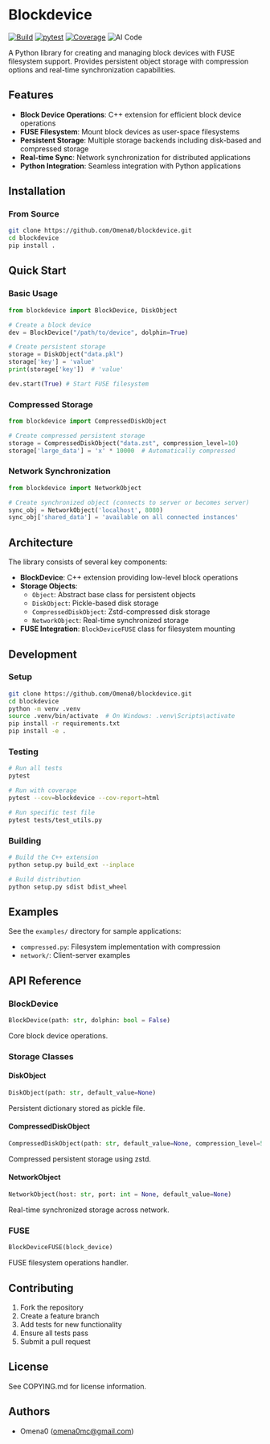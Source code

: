 # Blockdevice

[![Build](https://github.com/Omena0/blockdevice/actions/workflows/publish.yml/badge.svg)](https://github.com/Omena0/blockdevice/actions/workflows/publish.yml)
[![pytest](https://github.com/Omena0/blockdevice/actions/workflows/pytest.yml/badge.svg)](https://github.com/Omena0/blockdevice/actions/workflows/pytest.yml)
[![Coverage](https://img.shields.io/badge/coverage-48%25-brightgreen)](https://github.com/Omena0/blockdevice/actions/workflows/pytest.yml)
![AI Code](https://img.shields.io/badge/AI_code-99%25-red?logo=Github%20copilot)

A Python library for creating and managing block devices with FUSE filesystem support. Provides persistent object storage with compression options and real-time synchronization capabilities.

## Features

- **Block Device Operations**: C++ extension for efficient block device operations
- **FUSE Filesystem**: Mount block devices as user-space filesystems
- **Persistent Storage**: Multiple storage backends including disk-based and compressed storage
- **Real-time Sync**: Network synchronization for distributed applications
- **Python Integration**: Seamless integration with Python applications

## Installation

### From Source
```bash
git clone https://github.com/Omena0/blockdevice.git
cd blockdevice
pip install .
```

## Quick Start

### Basic Usage

```python
from blockdevice import BlockDevice, DiskObject

# Create a block device
dev = BlockDevice("/path/to/device", dolphin=True)

# Create persistent storage
storage = DiskObject("data.pkl")
storage['key'] = 'value'
print(storage['key'])  # 'value'

dev.start(True) # Start FUSE filesystem
```

### Compressed Storage

```python
from blockdevice import CompressedDiskObject

# Create compressed persistent storage
storage = CompressedDiskObject("data.zst", compression_level=10)
storage['large_data'] = 'x' * 10000  # Automatically compressed
```

### Network Synchronization

```python
from blockdevice import NetworkObject

# Create synchronized object (connects to server or becomes server)
sync_obj = NetworkObject('localhost', 8080)
sync_obj['shared_data'] = 'available on all connected instances'
```

## Architecture

The library consists of several key components:

- **BlockDevice**: C++ extension providing low-level block operations
- **Storage Objects**: 
  - `Object`: Abstract base class for persistent objects
  - `DiskObject`: Pickle-based disk storage
  - `CompressedDiskObject`: Zstd-compressed disk storage
  - `NetworkObject`: Real-time synchronized storage
- **FUSE Integration**: `BlockDeviceFUSE` class for filesystem mounting

## Development

### Setup
```bash
git clone https://github.com/Omena0/blockdevice.git
cd blockdevice
python -m venv .venv
source .venv/bin/activate  # On Windows: .venv\Scripts\activate
pip install -r requirements.txt
pip install -e .
```

### Testing
```bash
# Run all tests
pytest

# Run with coverage
pytest --cov=blockdevice --cov-report=html

# Run specific test file
pytest tests/test_utils.py
```

### Building
```bash
# Build the C++ extension
python setup.py build_ext --inplace

# Build distribution
python setup.py sdist bdist_wheel
```

## Examples

See the `examples/` directory for sample applications:

- `compressed.py`: Filesystem implementation with compression
- `network/`: Client-server examples

## API Reference

### BlockDevice
```python
BlockDevice(path: str, dolphin: bool = False)
```
Core block device operations.

### Storage Classes

#### DiskObject
```python
DiskObject(path: str, default_value=None)
```
Persistent dictionary stored as pickle file.

#### CompressedDiskObject
```python
CompressedDiskObject(path: str, default_value=None, compression_level=5)
```
Compressed persistent storage using zstd.

#### NetworkObject
```python
NetworkObject(host: str, port: int = None, default_value=None)
```
Real-time synchronized storage across network.

### FUSE
```python
BlockDeviceFUSE(block_device)
```
FUSE filesystem operations handler.

## Contributing

1. Fork the repository
2. Create a feature branch
3. Add tests for new functionality
4. Ensure all tests pass
5. Submit a pull request

## License

See COPYING.md for license information.

## Authors

- Omena0 (omena0mc@gmail.com)
